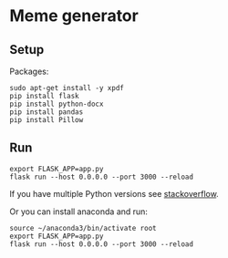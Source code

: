 # Meme generator

## Setup

Packages:
```console
sudo apt-get install -y xpdf
pip install flask
pip install python-docx
pip install pandas
pip install Pillow
```

## Run

```console
export FLASK_APP=app.py
flask run --host 0.0.0.0 --port 3000 --reload
```

If you have multiple Python versions see
[stackoverflow](https://stackoverflow.com/questions/49255283/run-flask-using-python3-not-python).

Or you can install anaconda and run:
```console
source ~/anaconda3/bin/activate root
export FLASK_APP=app.py
flask run --host 0.0.0.0 --port 3000 --reload
```
